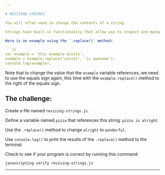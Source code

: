 ```yaml
---

# REVISING STRINGS

You will often need to change the contents of a string. 

Strings have built-in functionality that allow you to inspect and manipulate their contents.

Here is an example using the `.replace()` method:

```js
var example = 'this example exists';
example = example.replace('exists', 'is awesome');
console.log(example);
```

Note that to change the value that the `example` variable references, we need  
to use the equals sign again, this time with the `example.replace()` method to  
the right of the equals sign.

## The challenge:

Create a file named `revising-strings.js`.

Define a variable named `pizza` that references this string: `pizza is alright`.

Use the `.replace()` method to change `alright` to `wonderful`.

Use `console.log()` to print the results of the `.replace()` method to the terminal.

Check to see if your program is correct by running this command:

`javascripting verify revising-strings.js`

---
```

